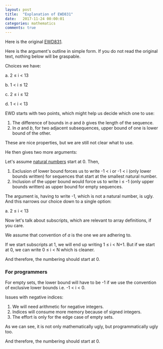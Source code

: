 ```yaml
---
layout: post
title:  "Explanation of EWD831"
date:   2017-11-24 00:00:01
categories: mathematics
comments: true
---
```


Here is the original [EWD831][1].

Here is the argument's outline in simple form. If you do not read the
original text, nothing below will be graspable.

Choices we have:

a. 2 ≤ i < 13

b. 1 < i ≤ 12

c. 2 ≤ i ≤ 12

d. 1 < i < 13

EWD starts with two points, which might help us decide which one to
use:

1. The difference of bounds in *a* and *b* gives the length of the
   sequence.
2. In *a* and *b*, for two adjacent subsequences, upper bound of one is
lower bound of the other.

These are nice properties, but we are still not clear what to use.

He then gives two more arguments:

Let's assume [natural numbers][2] start at 0. Then,

1. Exclusion of lower bound forces us to write -1 < i or -1 < i (only
   lower bounds written) for sequences that start at the smallest
   natural number.
2. Inclusion of the upper bound would force us to write i ≤ -1 (only
   upper bounds written) as upper bound for empty sequences.

The argument is, having to write -1, which is not a natural number, is
ugly. And this narrows our choice down to a single option:

a. 2 ≤ i < 13

Now let's talk about subscripts, which are relevant to array
definitions, if you care.

We assume that convention of *a* is the one we are adhering to.

If we start subscripts at 1, we will end up writing 1 ≤ i < N+1. But
if we start at 0, we can write 0 ≤ i < N which is cleaner.

And therefore, the numbering should start at 0.

### For programmers

For empty sets, the lower bound will have to be -1 if we use the
convention of exclusive lower bounds i.e. -1 < i < 0.

Issues with negative indices:

1. We will need arithmetic for negative integers.
2. Indices will consume more memory because of signed integers.
3. The effort is only for the edge case of empty sets.

As we can see, it is not only mathematically ugly, but
programmatically ugly too.

And therefore, the numbering should start at 0.

[1]: https://www.cs.utexas.edu/users/EWD/transcriptions/EWD08xx/EWD831.html
[2]: https://en.wikipedia.org/wiki/Natural_number
